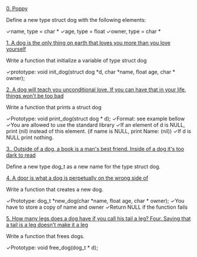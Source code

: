 [0. Poppy](dog.h)

Define a new type struct dog with the following elements:

✓name, type = char *
✓age, type = float
✓owner, type = char *

[1. A dog is the only thing on earth that loves you more than you love yourself](1-init_dog.c)

Write a function that initialize a variable of type struct dog

✓prototype: void init_dog(struct dog *d, char *name, float age, char * owner);

[2. A dog will teach you unconditional love. If you can have that in your life, things won't be too bad](2-print_dog.c)

Write a function that prints a struct dog

✓Prototype: void print_dog(struct dog * d);
✓Format: see example bellow
✓You are allowed to use the standard library
✓If an element of d is NULL, print (nil) instead of this element. (if name is NULL, print Name: (nil))
✓If d is NULL print nothing.

[3.. Outside of a dog, a book is a man's best friend. Inside of a dog it's too dark to read](dog.h)

Define a new type dog_t as a new name for the type struct dog.

[4. A door is what a dog is perpetually on the wrong side of](4-new_dog.c)

Write a function that creates a new dog.

✓Prototype: dog_t *new_dog(char *name, float age, char * owner);
✓You have to store a copy of name and owner
✓Return NULL if the function fails

[5. How many legs does a dog have if you call his tail a leg? Four. Saying that a tail is a leg doesn't make it a leg](5-free_dog.c)

Write a function that frees dogs.

✓Prototype: void free_dog(dog_t * d);
